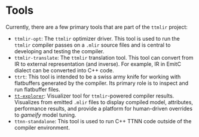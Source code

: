 # Tools

Currently, there are a few primary tools that are part of the `ttmlir` project:

- `ttmlir-opt`: The `ttmlir` optimizer driver.  This tool is used to run the `ttmlir` compiler passes on a `.mlir` source files and is central to developing and testing the compiler.
- `ttmlir-translate`: The `ttmlir` translation tool. This tool can convert from IR to external representation (and inverse). For example, IR in EmitC dialect can be converted into C++ code.
- `ttrt`: This tool is intended to be a swiss army knife for working with flatbuffers generated by the compiler.  Its primary role is to inspect and run flatbuffer files.
- [`tt-explorer`](https://github.com/vprajapati-tt/tt-explorer): Visualizer tool for `ttmlir`-powered compiler results. Visualizes from emitted `.mlir` files to display compiled model, attributes, performance results, and provide a platform for human-driven overrides to _gameify_ model tuning.
- `ttnn-standalone`: This tool is used to run C++ TTNN code outside of the compiler environment.
